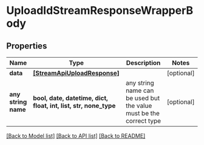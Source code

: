 # UploadIdStreamResponseWrapperBody


## Properties
Name | Type | Description | Notes
------------ | ------------- | ------------- | -------------
**data** | [**[StreamApiUploadResponse]**](StreamApiUploadResponse.md) |  | [optional] 
**any string name** | **bool, date, datetime, dict, float, int, list, str, none_type** | any string name can be used but the value must be the correct type | [optional]

[[Back to Model list]](../README.md#documentation-for-models) [[Back to API list]](../README.md#documentation-for-api-endpoints) [[Back to README]](../README.md)



